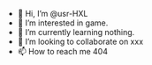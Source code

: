 - 👋 Hi, I’m @usr-HXL
- 👀 I’m interested in game.
- 🌱 I’m currently learning nothing.
- 💞️ I’m looking to collaborate on xxx
- 📫 How to reach me 404

<!---
usr-HXL/usr-HXL is a ✨ special ✨ repository because its `README.md` (this file) appears on your GitHub profile.
You can click the Preview link to take a look at your changes.
--->
